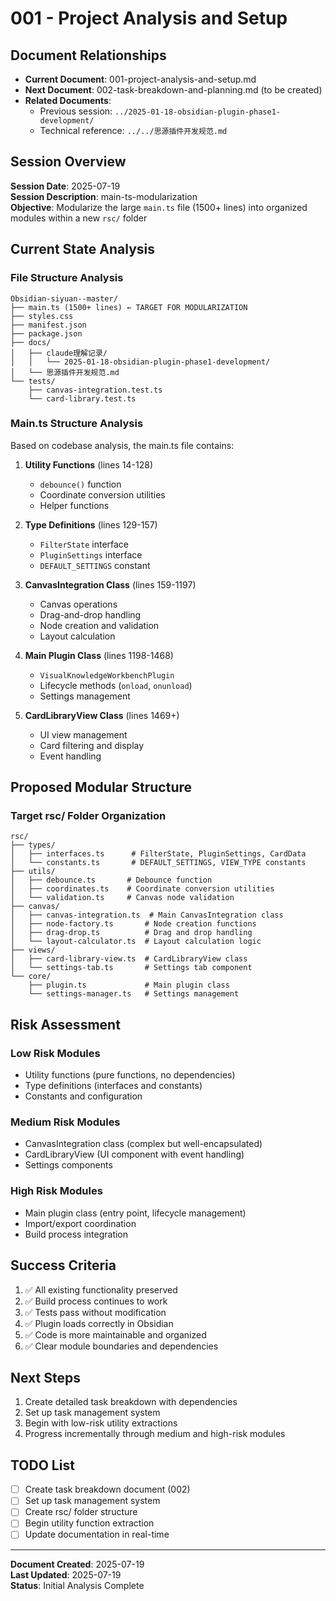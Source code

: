 # 001 - Project Analysis and Setup

## Document Relationships
- **Current Document**: 001-project-analysis-and-setup.md
- **Next Document**: 002-task-breakdown-and-planning.md (to be created)
- **Related Documents**: 
  - Previous session: `../2025-01-18-obsidian-plugin-phase1-development/`
  - Technical reference: `../../思源插件开发规范.md`

## Session Overview
**Session Date**: 2025-07-19  
**Session Description**: main-ts-modularization  
**Objective**: Modularize the large `main.ts` file (1500+ lines) into organized modules within a new `rsc/` folder

## Current State Analysis

### File Structure Analysis
```
Obsidian-siyuan--master/
├── main.ts (1500+ lines) ← TARGET FOR MODULARIZATION
├── styles.css
├── manifest.json
├── package.json
├── docs/
│   ├── claude理解记录/
│   │   └── 2025-01-18-obsidian-plugin-phase1-development/
│   └── 思源插件开发规范.md
└── tests/
    ├── canvas-integration.test.ts
    └── card-library.test.ts
```

### Main.ts Structure Analysis
Based on codebase analysis, the main.ts file contains:

1. **Utility Functions** (lines 14-128)
   - `debounce()` function
   - Coordinate conversion utilities
   - Helper functions

2. **Type Definitions** (lines 129-157)
   - `FilterState` interface
   - `PluginSettings` interface
   - `DEFAULT_SETTINGS` constant

3. **CanvasIntegration Class** (lines 159-1197)
   - Canvas operations
   - Drag-and-drop handling
   - Node creation and validation
   - Layout calculation

4. **Main Plugin Class** (lines 1198-1468)
   - `VisualKnowledgeWorkbenchPlugin`
   - Lifecycle methods (`onload`, `onunload`)
   - Settings management

5. **CardLibraryView Class** (lines 1469+)
   - UI view management
   - Card filtering and display
   - Event handling

## Proposed Modular Structure

### Target rsc/ Folder Organization
```
rsc/
├── types/
│   ├── interfaces.ts      # FilterState, PluginSettings, CardData
│   └── constants.ts       # DEFAULT_SETTINGS, VIEW_TYPE constants
├── utils/
│   ├── debounce.ts       # Debounce function
│   ├── coordinates.ts    # Coordinate conversion utilities
│   └── validation.ts     # Canvas node validation
├── canvas/
│   ├── canvas-integration.ts  # Main CanvasIntegration class
│   ├── node-factory.ts       # Node creation functions
│   ├── drag-drop.ts          # Drag and drop handling
│   └── layout-calculator.ts  # Layout calculation logic
├── views/
│   ├── card-library-view.ts  # CardLibraryView class
│   └── settings-tab.ts       # Settings tab component
└── core/
    ├── plugin.ts             # Main plugin class
    └── settings-manager.ts   # Settings management
```

## Risk Assessment

### Low Risk Modules
- Utility functions (pure functions, no dependencies)
- Type definitions (interfaces and constants)
- Constants and configuration

### Medium Risk Modules
- CanvasIntegration class (complex but well-encapsulated)
- CardLibraryView (UI component with event handling)
- Settings components

### High Risk Modules
- Main plugin class (entry point, lifecycle management)
- Import/export coordination
- Build process integration

## Success Criteria
1. ✅ All existing functionality preserved
2. ✅ Build process continues to work
3. ✅ Tests pass without modification
4. ✅ Plugin loads correctly in Obsidian
5. ✅ Code is more maintainable and organized
6. ✅ Clear module boundaries and dependencies

## Next Steps
1. Create detailed task breakdown with dependencies
2. Set up task management system
3. Begin with low-risk utility extractions
4. Progress incrementally through medium and high-risk modules

## TODO List
- [ ] Create task breakdown document (002)
- [ ] Set up task management system
- [ ] Create rsc/ folder structure
- [ ] Begin utility function extraction
- [ ] Update documentation in real-time

---
**Document Created**: 2025-07-19  
**Last Updated**: 2025-07-19  
**Status**: Initial Analysis Complete
